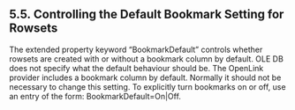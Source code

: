 <div id="mt_oledbdefbmk" class="section">

<div class="titlepage">

<div>

<div>

## 5.5. Controlling the Default Bookmark Setting for Rowsets

</div>

</div>

</div>

The extended property keyword “BookmarkDefault” controls whether rowsets
are created with or without a bookmark column by default. OLE DB does
not specify what the default behaviour should be. The OpenLink provider
includes a bookmark column by default. Normally it should not be
necessary to change this setting. To explicitly turn bookmarks on or
off, use an entry of the form: BookmarkDefault=On\|Off.

</div>
